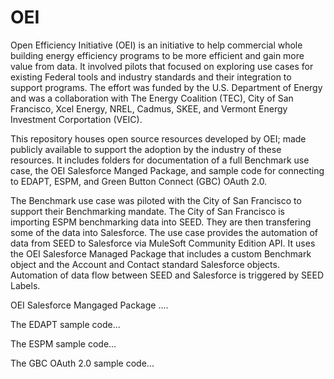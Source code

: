 # OEI
Open Efficiency Initiative (OEI) is an initiative to help commercial whole building energy efficiency programs to be more efficient and gain more value from data. It involved pilots that focused on exploring use cases for existing Federal tools and industry standards and their integration to support programs. The effort was funded by the U.S. Department of Energy and was a collaboration with The Energy Coalition (TEC), City of San Francisco, Xcel Energy, NREL, Cadmus, SKEE, and Vermont Energy Investment Corportation (VEIC).

This repository houses open source resources developed by OEI; made publicly available to support the adoption by the industry of these resources. It includes folders for documentation of a full Benchmark use case, the OEI Salesforce Manged Package, and sample code for connecting to EDAPT, ESPM, and Green Button Connect (GBC) OAuth 2.0.   

The Benchmark use case was piloted with the City of San Francisco to support their Benchmarking mandate. The City of San Francisco is importing ESPM benchmarking data into SEED. They are then transfering some of the data into Salesforce. The use case provides the automation of data from SEED to Salesforce via MuleSoft Community Edition API. It uses the OEI Salesforce Managed Package that includes a custom Benchmark object and the Account and Contact standard Salesforce objects. Automation of data flow between SEED and Salesforce is triggered by SEED Labels. 

OEI Salesforce Mangaged Package ....

The EDAPT sample code...

The ESPM sample code...

The GBC OAuth 2.0 sample code...
